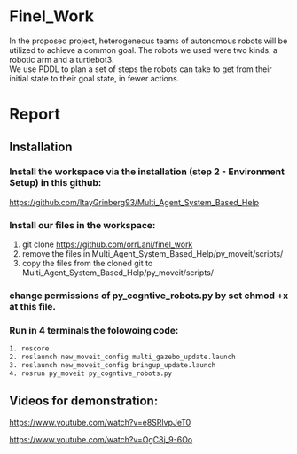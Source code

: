 # Finel_Work

In the proposed project, heterogeneous teams of autonomous robots will be utilized to achieve a common goal. The robots we used were two kinds: a robotic arm and a turtlebot3. </br>
We use PDDL to plan a set of steps the robots can take to get from their initial state to their goal state, in fewer actions. 


# Report

## Installation

### Install the workspace via the installation (step 2 - Environment Setup) in this github:

https://github.com/ItayGrinberg93/Multi_Agent_System_Based_Help </br>

### Install our files in the workspace:

1. git clone https://github.com/orrLani/finel_work </br>
2. remove the files in Multi_Agent_System_Based_Help/py_moveit/scripts/ </br>
3. copy the files from the cloned git to Multi_Agent_System_Based_Help/py_moveit/scripts/

### change permissions of py_cogntive_robots.py by set chmod +x at this file.

### Run in 4 terminals the folowoing code:
```sh
1. roscore
2. roslaunch new_moveit_config multi_gazebo_update.launch 
3. roslaunch new_moveit_config bringup_update.launch
4. rosrun py_moveit py_cogntive_robots.py
```

## Videos for demonstration:

https://www.youtube.com/watch?v=e8SRlvpJeT0 </br>

https://www.youtube.com/watch?v=OgC8j_9-6Oo </br>

